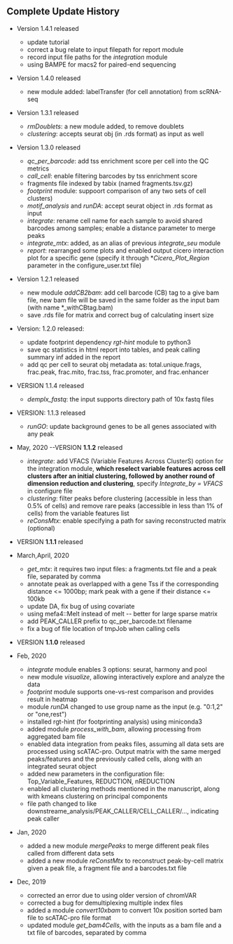 ## Complete Update History
- Version 1.4.1 released
    * update tutorial
    * correct a bug relate to input filepath for report module 
    * record input file paths for the *integration* module
    * using BAMPE for macs2 for paired-end sequencing
- Version 1.4.0 released 
    * new module added: labelTransfer (for cell annotation) from scRNA-seq
- Version 1.3.1 released
    * *rmDoublets*: a new module added, to remove doublets
    * *clustering*: accepts seurat obj (in .rds format) as input as well
- Version 1.3.0 released
    * *qc_per_barcode*: add tss enrichment score per cell into the QC metrics
    * *call_cell*: enable filtering barcodes by tss enrichment score
    * fragments file indexed by tabix (named fragments.tsv.gz)
    * *footprint* module: suppoort comparison of any two sets of cell clusters)
    * *motif_analysis* and *runDA*: accept seurat object in .rds format as input
    * *integrate*: rename cell name for each sample to avoid shared barcodes among samples; enable a distance parameter to merge peaks
    * *integrate_mtx*: added, as an alias of previous *integrate_seu* module
    * *report*: rearranged some plots and enabled output cicero interaction plot for a specific gene (specify it through **Cicero_Plot_Region* parameter in the configure_user.txt file)

- Version 1.2.1 released
    * new module *addCB2bam*: add cell barcode (CB) tag to a give bam file, new bam file will be saved in the same folder as the input bam (with name *_withCBtag.bam)
    * save .rds file for matrix and correct bug of calculating insert size 

- Version: 1.2.0 released:
    * update footprint dependency *rgt-hint* module to python3
    * save qc statistics in html report into tables, and peak calling summary inf added in the report
    * add qc per cell to seurat obj metadata as: total.unique.frags, frac.peak, frac.mito,
      frac.tss, frac.promoter, and frac.enhancer
- VERSION 1.1.4 released
    * *demplx_fastq*: the input supports directory path of 10x fastq files
- VERSION: 1.1.3 released
    * *runGO*: update background genes to be all genes associated with any peak
- May, 2020 --VERSION **1.1.2** released
    * *integrate*: add VFACS (Variable Features Across ClusterS) option for the integration module,
      **which reselect variable features across cell clusters after an initial clustering, followed by 
        another round of dimension reduction and clustering**, specify *Integrate_by = VFACS* in configure file
    * *clustering*: filter peaks before clustering (accessible in less than 0.5% of cells) and
       remove rare peaks (accessible in less than 1% of cells) from the variable features list
    * *reConsMtx*: enable specifying a path for saving reconstructed matrix (optional)
- VERSION **1.1.1** released
- March,April, 2020
    * *get_mtx*: it requires two input files: a fragments.txt file and a peak file, separated by comma
    * annotate peak as overlapped with a gene Tss if the corresponding distance <= 1000bp; mark peak with a gene if their distance <= 100kb
    * update DA, fix bug of using covariate
    * using mefa4::Melt instead of melt -- better for large sparse matrix
    * add PEAK_CALLER prefix to qc_per_barcode.txt filename
    * fix a bug of file location of tmpJob when calling cells
- VERSION **1.1.0** released
- Feb, 2020
    * *integrate* module enables 3 options: seurat, harmony and pool
    * new module *visualize*, allowing interactively explore and analyze the data
    * *footprint* module supports one-vs-rest comparison and provides result in heatmap
    * module *runDA* changed to use group name as the input (e.g. "0:1,2" or "one,rest")
    * installed rgt-hint (for footprinting analysis) using miniconda3
    * added module *process_with_bam*, allowing processing from aggregated bam file
    * enabled data integration from peaks files, assuming all data sets are processed using scATAC-pro. Output matrix with the same merged peaks/features and the previously called cells, along with an integrated seurat object
    * added new parameters in the configuration file: Top_Variable_Features, REDUCTION, nREDUCTION
    * enabled all clustering methods mentioned in the manuscript, along with kmeans clustering on principal components
    * file path changed to like downstreame_analysis/PEAK_CALLER/CELL_CALLER/..., indicating peak caller
- Jan, 2020
    * added a new module *mergePeaks* to merge different peak files called from different data sets
    * added a new module *reConstMtx* to reconstruct peak-by-cell matrix given a peak file, a fragment file and a barcodes.txt file
- Dec, 2019
    * corrected an error due to using older version of chromVAR
    * corrected a bug for demultiplexing multiple index files
    * added a module *convert10xbam* to convert 10x position sorted bam file to scATAC-pro file format
    * updated module *get_bam4Cells*, with the inputs as a bam file and a txt file of barcodes, separated by comma

